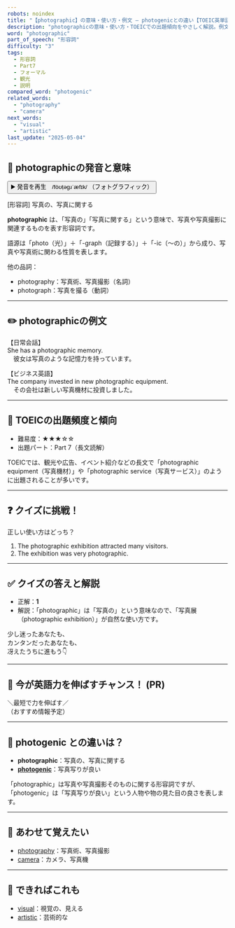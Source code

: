 ```yaml
---
robots: noindex
title: "【photographic】の意味・使い方・例文 ― photogenicとの違い【TOEIC英単語】"
description: "photographicの意味・使い方・TOEICでの出題傾向をやさしく解説。例文・クイズ付きでphotogenicとの違いもわかりやすく学べます。"
word: "photographic"
part_of_speech: "形容詞"
difficulty: "3"
tags:
  - 形容詞
  - Part7
  - フォーマル
  - 観光
  - 説明
compared_word: "photogenic"
related_words:
  - "photography"
  - "camera"
next_words:
  - "visual"
  - "artistic"
last_update: "2025-05-04"
---
```


## 🔰 photographicの発音と意味

<button class="play-audio" onclick="playTTS('photographic')">
  <span class="play-audio-main">
    ▶️ 発音を再生　/fòʊṭəɡɹˈæfɪk/
  </span>
  <span class="play-audio-sub">
    （フォトグラフィック）
  </span>
</button>

[形容詞] 写真の、写真に関する

**photographic** は、「写真の」「写真に関する」という意味で、写真や写真撮影に関連するものを表す形容詞です。

語源は「photo（光）」＋「-graph（記録する）」＋「-ic（～の）」から成り、写真や写真術に関わる性質を表します。

他の品詞：  
- photography：写真術、写真撮影（名詞）
- photograph：写真を撮る（動詞）

---

## ✏️ photographicの例文

【日常会話】  
She has a photographic memory.  
　彼女は写真のような記憶力を持っています。

【ビジネス英語】  
The company invested in new photographic equipment.  
　その会社は新しい写真機材に投資しました。

---

## 🎯 TOEICの出題頻度と傾向

- 難易度：★★★☆☆
- 出題パート：Part 7（長文読解）

TOEICでは、観光や広告、イベント紹介などの長文で「photographic equipment（写真機材）」や「photographic service（写真サービス）」のように出題されることが多いです。

---

## ❓ クイズに挑戦！

正しい使い方はどっち？

1. The photographic exhibition attracted many visitors.  
2. The exhibition was very photographic.

---

## ✅ クイズの答えと解説

- 正解：**1**
- 解説：「photographic」は「写真の」という意味なので、「写真展（photographic exhibition）」が自然な使い方です。

少し迷ったあなたも、  
カンタンだったあなたも、  
冴えたうちに進もう👇️

---

## 🚀 今が英語力を伸ばすチャンス！ (PR)

<div class="info-center">
＼最短で力を伸ばす／<br>  
（おすすめ情報予定）
</div>

---

## 🤔  photogenic との違いは？

- **photographic**：写真の、写真に関する
- **[photogenic](/word/photogenic)**：写真写りが良い

「photographic」は写真や写真撮影そのものに関する形容詞ですが、「photogenic」は「写真写りが良い」という人物や物の見た目の良さを表します。

---

## 🧩 あわせて覚えたい

- [photography](/word/photography)：写真術、写真撮影
- [camera](/word/camera)：カメラ、写真機

---

## 📖 できればこれも

- [visual](/word/visual)：視覚の、見える
- [artistic](/word/artistic)：芸術的な

<!-- cvid: aid48_bid01 -->
